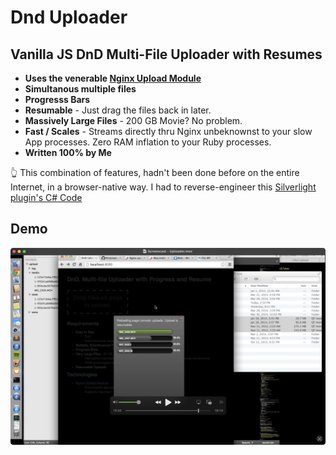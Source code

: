 # Dnd Uploader

## Vanilla JS DnD Multi-File Uploader with Resumes

* **Uses the venerable [Nginx Upload Module](https://github.com/vkholodkov/nginx-upload-module/)**
* **Simultanous multiple files**
* **Progresss Bars**
* **Resumable** - Just drag the files back in later.
* **Massively Large Files** - 200 GB Movie? No problem.
* **Fast / Scales** - Streams directly thru Nginx unbeknownst to your slow App processes. Zero RAM inflation to your Ruby processes.
* **Written 100% by Me**

👆 This combination of features, hadn't been done before on the entire Internet, in a browser-native way. I had to reverse-engineer this [Silverlight plugin's C# Code](https://github.com/dmitry-dedukhin/MrUploader/blob/master/MrUploader/Code/Uploader.cs)

## Demo

[![Demo](ss-demo-dnd-up.png)](https://youtu.be/TOyQaetnnG4)

